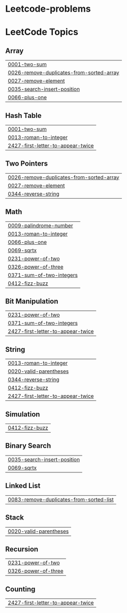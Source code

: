 # Leetcode-problems
<!---LeetCode Topics Start-->
# LeetCode Topics
## Array
|  |
| ------- |
| [0001-two-sum](https://github.com/akshaydeepakm44/Leetcode-problems/tree/master/0001-two-sum) |
| [0026-remove-duplicates-from-sorted-array](https://github.com/akshaydeepakm44/Leetcode-problems/tree/master/0026-remove-duplicates-from-sorted-array) |
| [0027-remove-element](https://github.com/akshaydeepakm44/Leetcode-problems/tree/master/0027-remove-element) |
| [0035-search-insert-position](https://github.com/akshaydeepakm44/Leetcode-problems/tree/master/0035-search-insert-position) |
| [0066-plus-one](https://github.com/akshaydeepakm44/Leetcode-problems/tree/master/0066-plus-one) |
## Hash Table
|  |
| ------- |
| [0001-two-sum](https://github.com/akshaydeepakm44/Leetcode-problems/tree/master/0001-two-sum) |
| [0013-roman-to-integer](https://github.com/akshaydeepakm44/Leetcode-problems/tree/master/0013-roman-to-integer) |
| [2427-first-letter-to-appear-twice](https://github.com/akshaydeepakm44/Leetcode-problems/tree/master/2427-first-letter-to-appear-twice) |
## Two Pointers
|  |
| ------- |
| [0026-remove-duplicates-from-sorted-array](https://github.com/akshaydeepakm44/Leetcode-problems/tree/master/0026-remove-duplicates-from-sorted-array) |
| [0027-remove-element](https://github.com/akshaydeepakm44/Leetcode-problems/tree/master/0027-remove-element) |
| [0344-reverse-string](https://github.com/akshaydeepakm44/Leetcode-problems/tree/master/0344-reverse-string) |
## Math
|  |
| ------- |
| [0009-palindrome-number](https://github.com/akshaydeepakm44/Leetcode-problems/tree/master/0009-palindrome-number) |
| [0013-roman-to-integer](https://github.com/akshaydeepakm44/Leetcode-problems/tree/master/0013-roman-to-integer) |
| [0066-plus-one](https://github.com/akshaydeepakm44/Leetcode-problems/tree/master/0066-plus-one) |
| [0069-sqrtx](https://github.com/akshaydeepakm44/Leetcode-problems/tree/master/0069-sqrtx) |
| [0231-power-of-two](https://github.com/akshaydeepakm44/Leetcode-problems/tree/master/0231-power-of-two) |
| [0326-power-of-three](https://github.com/akshaydeepakm44/Leetcode-problems/tree/master/0326-power-of-three) |
| [0371-sum-of-two-integers](https://github.com/akshaydeepakm44/Leetcode-problems/tree/master/0371-sum-of-two-integers) |
| [0412-fizz-buzz](https://github.com/akshaydeepakm44/Leetcode-problems/tree/master/0412-fizz-buzz) |
## Bit Manipulation
|  |
| ------- |
| [0231-power-of-two](https://github.com/akshaydeepakm44/Leetcode-problems/tree/master/0231-power-of-two) |
| [0371-sum-of-two-integers](https://github.com/akshaydeepakm44/Leetcode-problems/tree/master/0371-sum-of-two-integers) |
| [2427-first-letter-to-appear-twice](https://github.com/akshaydeepakm44/Leetcode-problems/tree/master/2427-first-letter-to-appear-twice) |
## String
|  |
| ------- |
| [0013-roman-to-integer](https://github.com/akshaydeepakm44/Leetcode-problems/tree/master/0013-roman-to-integer) |
| [0020-valid-parentheses](https://github.com/akshaydeepakm44/Leetcode-problems/tree/master/0020-valid-parentheses) |
| [0344-reverse-string](https://github.com/akshaydeepakm44/Leetcode-problems/tree/master/0344-reverse-string) |
| [0412-fizz-buzz](https://github.com/akshaydeepakm44/Leetcode-problems/tree/master/0412-fizz-buzz) |
| [2427-first-letter-to-appear-twice](https://github.com/akshaydeepakm44/Leetcode-problems/tree/master/2427-first-letter-to-appear-twice) |
## Simulation
|  |
| ------- |
| [0412-fizz-buzz](https://github.com/akshaydeepakm44/Leetcode-problems/tree/master/0412-fizz-buzz) |
## Binary Search
|  |
| ------- |
| [0035-search-insert-position](https://github.com/akshaydeepakm44/Leetcode-problems/tree/master/0035-search-insert-position) |
| [0069-sqrtx](https://github.com/akshaydeepakm44/Leetcode-problems/tree/master/0069-sqrtx) |
## Linked List
|  |
| ------- |
| [0083-remove-duplicates-from-sorted-list](https://github.com/akshaydeepakm44/Leetcode-problems/tree/master/0083-remove-duplicates-from-sorted-list) |
## Stack
|  |
| ------- |
| [0020-valid-parentheses](https://github.com/akshaydeepakm44/Leetcode-problems/tree/master/0020-valid-parentheses) |
## Recursion
|  |
| ------- |
| [0231-power-of-two](https://github.com/akshaydeepakm44/Leetcode-problems/tree/master/0231-power-of-two) |
| [0326-power-of-three](https://github.com/akshaydeepakm44/Leetcode-problems/tree/master/0326-power-of-three) |
## Counting
|  |
| ------- |
| [2427-first-letter-to-appear-twice](https://github.com/akshaydeepakm44/Leetcode-problems/tree/master/2427-first-letter-to-appear-twice) |
<!---LeetCode Topics End-->